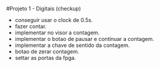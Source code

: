 #Projeto 1 - Digitais (checkup)

- conseguir usar o clock de 0.5s.
- fazer contar.
- implementar no visor a contagem.
- implementar o botao de pausar e continuar a contagem.
- implementar a chave de sentido da contagem.
- botao de zerar contagem.
- settar as portas da fpga.
